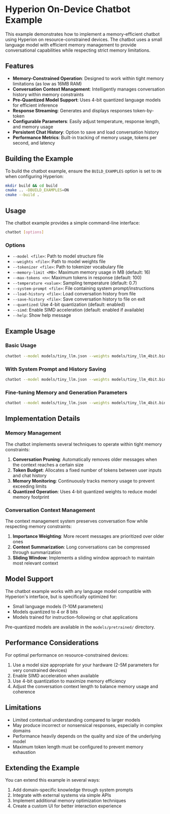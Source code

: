 # Hyperion On-Device Chatbot Example

This example demonstrates how to implement a memory-efficient chatbot using Hyperion on resource-constrained devices. The chatbot uses a small language model with efficient memory management to provide conversational capabilities while respecting strict memory limitations.

## Features

- **Memory-Constrained Operation**: Designed to work within tight memory limitations (as low as 16MB RAM)
- **Conversation Context Management**: Intelligently manages conversation history within memory constraints
- **Pre-Quantized Model Support**: Uses 4-bit quantized language models for efficient inference
- **Response Streaming**: Generates and displays responses token-by-token
- **Configurable Parameters**: Easily adjust temperature, response length, and memory usage
- **Persistent Chat History**: Option to save and load conversation history
- **Performance Metrics**: Built-in tracking of memory usage, tokens per second, and latency

## Building the Example

To build the chatbot example, ensure the `BUILD_EXAMPLES` option is set to `ON` when configuring Hyperion:

```bash
mkdir build && cd build
cmake .. -DBUILD_EXAMPLES=ON
cmake --build .
```

## Usage

The chatbot example provides a simple command-line interface:

```bash
chatbot [options]
```

### Options

- `--model <file>`: Path to model structure file
- `--weights <file>`: Path to model weights file
- `--tokenizer <file>`: Path to tokenizer vocabulary file
- `--memory-limit <MB>`: Maximum memory usage in MB (default: 16)
- `--max-tokens <n>`: Maximum tokens in response (default: 100)
- `--temperature <value>`: Sampling temperature (default: 0.7)
- `--system-prompt <file>`: File containing system prompt/instructions
- `--load-history <file>`: Load conversation history from file
- `--save-history <file>`: Save conversation history to file on exit
- `--quantized`: Use 4-bit quantization (default: enabled)
- `--simd`: Enable SIMD acceleration (default: enabled if available)
- `--help`: Show help message

## Example Usage

### Basic Usage

```bash
chatbot --model models/tiny_llm.json --weights models/tiny_llm_4bit.bin --tokenizer data/vocab.tok
```

### With System Prompt and History Saving

```bash
chatbot --model models/tiny_llm.json --weights models/tiny_llm_4bit.bin --tokenizer data/vocab.tok --system-prompt prompts/assistant.txt --save-history chat_log.json
```

### Fine-tuning Memory and Generation Parameters

```bash
chatbot --model models/tiny_llm.json --weights models/tiny_llm_4bit.bin --tokenizer data/vocab.tok --memory-limit 32 --max-tokens 200 --temperature 0.8
```

## Implementation Details

### Memory Management

The chatbot implements several techniques to operate within tight memory constraints:

1. **Conversation Pruning**: Automatically removes older messages when the context reaches a certain size
2. **Token Budget**: Allocates a fixed number of tokens between user inputs and chat history
3. **Memory Monitoring**: Continuously tracks memory usage to prevent exceeding limits
4. **Quantized Operation**: Uses 4-bit quantized weights to reduce model memory footprint

### Conversation Context Management

The context management system preserves conversation flow while respecting memory constraints:

1. **Importance Weighting**: More recent messages are prioritized over older ones
2. **Context Summarization**: Long conversations can be compressed through summarization
3. **Sliding Window**: Implements a sliding window approach to maintain most relevant context

## Model Support

The chatbot example works with any language model compatible with Hyperion's interface, but is specifically optimized for:

- Small language models (1-10M parameters)
- Models quantized to 4 or 8 bits
- Models trained for instruction-following or chat applications

Pre-quantized models are available in the `models/pretrained/` directory.

## Performance Considerations

For optimal performance on resource-constrained devices:

1. Use a model size appropriate for your hardware (2-5M parameters for very constrained devices)
2. Enable SIMD acceleration when available
3. Use 4-bit quantization to maximize memory efficiency
4. Adjust the conversation context length to balance memory usage and coherence

## Limitations

- Limited contextual understanding compared to larger models
- May produce incorrect or nonsensical responses, especially in complex domains
- Performance heavily depends on the quality and size of the underlying model
- Maximum token length must be configured to prevent memory exhaustion

## Extending the Example

You can extend this example in several ways:

1. Add domain-specific knowledge through system prompts
2. Integrate with external systems via simple APIs
3. Implement additional memory optimization techniques
4. Create a custom UI for better interaction experience